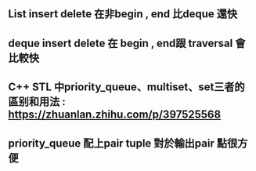 ## List insert delete 在非begin , end 比deque 還快
## deque insert delete 在 begin , end跟 traversal 會比較快
## C++ STL 中priority_queue、multiset、set三者的區别和用法 : https://zhuanlan.zhihu.com/p/397525568
## priority_queue 配上pair tuple 對於輸出pair 點很方便

